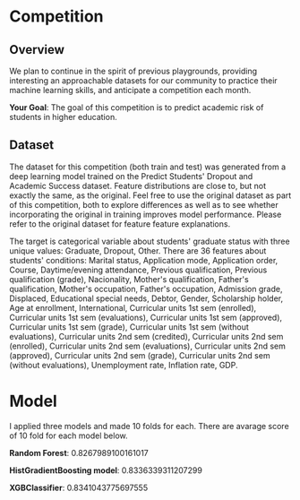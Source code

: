 # Competition
## Overview
We plan to continue in the spirit of previous playgrounds, providing interesting an approachable datasets for our community to practice their machine learning skills, and anticipate a competition each month.

**Your Goal**: The goal of this competition is to predict academic risk of students in higher education.

## Dataset
The dataset for this competition (both train and test) was generated from a deep learning model trained on the Predict Students' Dropout and Academic Success dataset. Feature distributions are close to, but not exactly the same, as the original. Feel free to use the original dataset as part of this competition, both to explore differences as well as to see whether incorporating the original in training improves model performance. Please refer to the original dataset for feature feature explanations.

The target is categorical variable about students' graduate status with three unique values: Graduate, Dropout, Other. There are 36 features about students' conditions: Marital status, Application mode, Application order, Course, Daytime/evening attendance, Previous qualification, Previous qualification (grade), Nacionality, Mother's qualification, Father's qualification, Mother's occupation, Father's occupation, Admission grade, Displaced, Educational special needs, Debtor, Gender, Scholarship holder, Age at enrollment, International, Curricular units 1st sem (enrolled), Curricular units 1st sem (evaluations), Curricular units 1st sem (approved), Curricular units 1st sem (grade), Curricular units 1st sem (without evaluations), Curricular units 2nd sem (credited), Curricular units 2nd sem (enrolled), Curricular units 2nd sem (evaluations), Curricular units 2nd sem (approved), Curricular units 2nd sem (grade), Curricular units 2nd sem (without evaluations), Unemployment rate, Inflation rate, GDP.



# Model
I applied three models and made 10 folds for each. There are avarage score of 10 fold for each model below.

**Random Forest**: 0.8267989100161017

**HistGradientBoosting model**: 0.8336339311207299

**XGBClassifier**: 0.8341043775697555